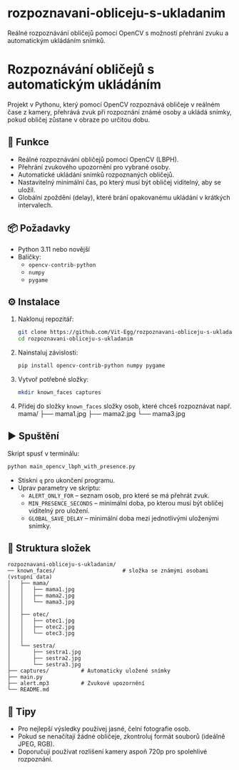 # rozpoznavani-obliceju-s-ukladanim
Reálné rozpoznávání obličejů pomocí OpenCV s možností přehrání zvuku a automatickým ukládáním snímků.

# Rozpoznávání obličejů s automatickým ukládáním

Projekt v Pythonu, který pomocí OpenCV rozpoznává obličeje v reálném čase z kamery, přehrává zvuk při rozpoznání známé osoby a ukládá snímky, pokud obličej zůstane v obraze po určitou dobu.

## 🧠 Funkce
- Reálné rozpoznávání obličejů pomocí OpenCV (LBPH).
- Přehrání zvukového upozornění pro vybrané osoby.
- Automatické ukládání snímků rozpoznaných obličejů.
- Nastavitelný minimální čas, po který musí být obličej viditelný, aby se uložil.
- Globální zpoždění (delay), které brání opakovanému ukládání v krátkých intervalech.

## 📦 Požadavky
- Python 3.11 nebo novější  
- Balíčky:
  - `opencv-contrib-python`
  - `numpy`
  - `pygame`

## ⚙️ Instalace
1. Naklonuj repozitář:
   ```bash
   git clone https://github.com/Vit-Egg/rozpoznavani-obliceju-s-ukladanim.git
   cd rozpoznavani-obliceju-s-ukladanim
   ```
2. Nainstaluj závislosti:
   ```bash
   pip install opencv-contrib-python numpy pygame
   ```
3. Vytvoř potřebné složky:
   ```bash
   mkdir known_faces captures
   ```
4. Přidej do složky `known_faces` složky osob, které chceš rozpoznávat např. mama/
                                                                               ├── mama1.jpg
                                                                               ├── mama2.jpg
                                                                               └── mama3.jpg


## ▶️ Spuštění
Skript spusť v terminálu:
```bash
python main_opencv_lbph_with_presence.py
```
- Stiskni `q` pro ukončení programu.
- Uprav parametry ve skriptu:
  - `ALERT_ONLY_FOR` – seznam osob, pro které se má přehrát zvuk.
  - `MIN_PRESENCE_SECONDS` – minimální doba, po kterou musí být obličej viditelný pro uložení.
  - `GLOBAL_SAVE_DELAY` – minimální doba mezi jednotlivými uloženými snímky.

## 📁 Struktura složek
```
rozpoznavani-obliceju-s-ukladanim/
── known_faces/                     # složka se známými osobami (vstupní data)
│   ├── mama/
│   │   ├── mama1.jpg
│   │   ├── mama2.jpg
│   │   └── mama3.jpg
│   │
│   ├── otec/
│   │   ├── otec1.jpg
│   │   ├── otec2.jpg
│   │   └── otec3.jpg
│   │
│   └── sestra/
│       ├── sestra1.jpg
│       ├── sestra2.jpg
│       └── sestra3.jpg
├── captures/          # Automaticky uložené snímky
├── main.py
├── alert.mp3          # Zvukové upozornění
└── README.md
```

## 🧩 Tipy
- Pro nejlepší výsledky používej jasné, čelní fotografie osob.
- Pokud se nenačítají žádné obličeje, zkontroluj formát souborů (ideálně JPEG, RGB).
- Doporučuji používat rozlišení kamery aspoň 720p pro spolehlivé rozpoznání.

